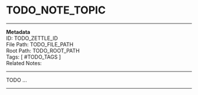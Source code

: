 # TODO_NOTE_TOPIC  
---
**Metadata**  
ID: TODO_ZETTLE_ID  
File Path: TODO_FILE_PATH  
Root Path: TODO_ROOT_PATH  
Tags: [ #TODO_TAGS ]  
Related Notes:  

---

TODO ...

---

